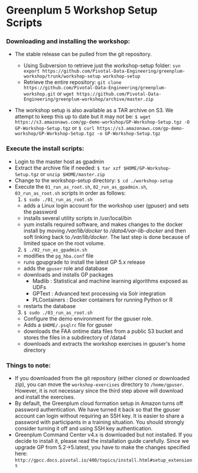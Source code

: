 # Greenplum 5 Workshop Setup Scripts

### Downloading and installing the workshop:
* The stable release can be pulled from the git repository.
  - Using Subversion to retrieve just the workshop-setup folder:
`svn export https://github.com/Pivotal-Data-Engineering/greenplum-workshop/trunk/workshop-setup workshop-setup`
  - Retrieve the entire repository:
`git clone https://github.com/Pivotal-Data-Engineering/greenplum-workshop.git` or
`wget https://github.com/Pivotal-Data-Engineering/greenplum-workshop/archive/master.zip`

* The workshop setup is also available as a TAR archive on S3. We attempt to keep this up to date but it may not be:
`$ wget https://s3.amazonaws.com/gp-demo-workshop/GP-Workshop-Setup.tgz -O GP-Workshop-Setup.tgz` or
`$ curl https://s3.amazonaws.com/gp-demo-workshop/GP-Workshop-Setup.tgz -o GP-Workshop-Setup.tgz`

### Execute the install scripts:
* Login to the master host as gpadmin
* Extract the archive file if needed:
`$ tar xzf $HOME/GP-Workshop-Setup.tgz` or `unzip $HOME/master.zip`
* Change to the workshop-setup directory:
`$ cd ./workshop-setup`
* Execute the `01_run_as_root.sh`, `02_run_as_gpadmin.sh`, `03_run_as_root.sh` scripts in order as follows:
  1. `$ sudo ./01_run_as_root.sh`
    - adds a Linux login account for the workshop user (gpuser) and sets the password
    - installs several utility scripts in /usr/local/bin
    - yum installs required software, and makes changes to the docker install by moving _/var/lib/docker_ to _/data4/var-lib-docker_ and then soft linking back to _/var/lib/docker_. The last step is done because of limited space on the root volume.
  2. `$ ./02_run_as_gpadmin.sh`
    - modifies the `pg_hba.conf` file
    - runs gpupgrade to install the latest GP 5.x release
    - adds the `gpuser` role and database
    - downloads and installs GP packages
      - Madlib : Statistical and machine learning algorithms exposed as UDFs
      - GPText : Advanced text processing via Solr integration
      - PLContainers : Docker containers for running Python or R
    - restarts the database
  3. `$ sudo ./03_run_as_root.sh`
    - Configure the demo environment for the gpuser role.
    - Adds a `$HOME/.psqlrc` file for gpuser
    - downloads the FAA ontime data files from a public S3 bucket and stores the files in a subdirectory of /data4
    - downloads and extracts the workshop exercises in gpuser's home directory

### Things to note:
* If you downloaded from the git repository (either cloned or downloaded zip), you can move the `workshop-exercises` directory to `/home/gpuser`. However, it is not necessary since the third step above will download and install the exercises.
* By default, the Greenplum cloud formation setup in Amazon turns off password authentication. We have turned it back so that the gpuser account can login without requiring an SSH key. It is easier to share a password with participants in a training situation. You should strongly consider turning it off and using SSH key authentication.
* Greenplum Command Center v4.x is downloaded but not installed. If you decide to install it, please read the installation guide carefully. Since we upgrade GP from 5.2->5.latest, you have to make the changes specified here:
`http://gpcc.docs.pivotal.io/400/topics/install.html#setup_extensions`
